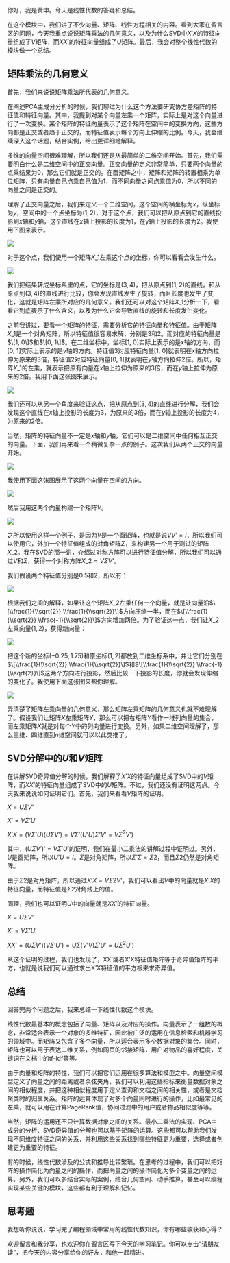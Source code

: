 你好，我是黄申。今天是线性代数的答疑和总结。

在这个模块中，我们讲了不少向量、矩阵、线性方程相关的内容。看到大家在留言区的问题，今天我重点说说矩阵乘法的几何意义，以及为什么SVD中$X’X$的特征向量组成了$V$矩阵，而$XX’$的特征向量组成了$U$矩阵。最后，我会对整个线性代数的模块做一个总结。

## 矩阵乘法的几何意义

首先，我们来说说矩阵乘法所代表的几何意义。

在阐述PCA主成分分析的时候，我们聊过为什么这个方法要研究协方差矩阵的特征值和特征向量。其中，我提到对某个向量左乘一个矩阵，实际上是对这个向量进行了一次变换。某个矩阵的特征向量表示了这个矩阵在空间中的变换方向，这些方向都是正交或者趋于正交的，而特征值表示每个方向上伸缩的比例。今天，我会继续深入这个话题，结合实例，给出更详细地解释。

多维的向量空间很难理解，所以我们还是从最简单的二维空间开始。首先，我们需要明白什么是二维空间中的正交向量。正交向量的定义非常简单，只要两个向量的点乘结果为0，那么它们就是正交的。在酉矩阵之中，矩阵和矩阵的转置相乘为单位矩阵，只有向量自己点乘自己值为1，而不同向量之间点乘值为0，所以不同的向量之间是正交的。

理解了正交向量之后，我们来定义一个二维空间，这个空间的横坐标为$x$，纵坐标为$y$，空间中的一个点坐标为$(1,2)$，对于这个点，我们可以把从原点到它的直线投影到$x$轴和$y$轴，这个直线在$x$轴上投影的长度为1，在y轴上投影的长度为2。我使用下图来表示。

![](https://static001.geekbang.org/resource/image/67/af/67b0b2634a6c53339b41579bf34f80af.png?wh=1340*910)

对于这个点，我们使用一个矩阵$X\_1$左乘这个点的坐标，你可以看看会发生什么。

![](https://static001.geekbang.org/resource/image/42/ba/423463beaff43e69429cc6b4f17910ba.png?wh=500*398)

我们把结果转成坐标系里的点，它的坐标是$(3, 4)$，把从原点到$(1,2)$的直线，和从原点到$(3,4)$的直线进行比较，你会发现直线发生了旋转，而且长度也发生了变化，这就是矩阵左乘所对应的几何意义。我们还可以对这个矩阵$X\_1$分析一下，看看它到底表示了什么含义，以及为什么它会导致直线的旋转和长度发生变化。

之前我讲过，要看一个矩阵的特征，需要分析它的特征向量和特征值。由于矩阵$X\_1$是一个对角矩阵，所以特征值很容易求解，分别是3和2。而对应的特征向量是$\[1, 0\]$和$\[0, 1\]$。在二维坐标中，坐标\[1, 0\]实际上表示的是$x$轴的方向，而\[0, 1\]实际上表示的是$y$轴的方向。特征值3对应特征向量\[1, 0\]就表明在$x$轴方向拉伸为原来的3倍，特征值2对应特征向量\[0, 1\]就表明在$y$轴方向拉伸2倍。所以，矩阵$X\_1$的左乘，就表示把原有向量在$x$轴上拉伸为原来的3倍，而在$y$轴上拉伸为原来的2倍。我用下面这张图来展示。

![](https://static001.geekbang.org/resource/image/8e/80/8e42e5eace66c585d78dfa32226ec780.png?wh=1190*1076)

我们还可以从另一个角度来验证这点，把从原点到$(3, 4)$的直线进行分解，我们会发现这个直线在$x$轴上投影的长度为3，为原来的3倍，而在$y$轴上投影的长度为4，为原来的2倍。

当然，矩阵的特征向量不一定是$x$轴和$y$轴，它们可以是二维空间中任何相互正交的向量。下面，我们再来看一个稍微复杂一点的例子。这次我们从两个正交的向量开始。

![](https://static001.geekbang.org/resource/image/32/f3/32bfec48931dcc52354db9624a0d9bf3.png?wh=366*324)

我使用下面这张图展示了这两个向量在空间的方向。

![](https://static001.geekbang.org/resource/image/07/04/0795164dbc78540fc5c0fc56713ae504.png?wh=1134*1028)

然后我用这两个向量构建一个矩阵$V$。

![](https://static001.geekbang.org/resource/image/9a/de/9a02adc8acb0d8f0b40bdc85eaea9cde.png?wh=360*258)

之所以使用这样一个例子，是因为$V$是一个酉矩阵，也就是说$VV’=I$，所以我们可以使用它，外加一个特征值组成的对角矩阵$Σ$，来构建另一个用于测试的矩阵$X\_2$。我在SVD的那一讲，介绍过对称方阵可以进行特征值分解，所以我们可以通过$V$和$Σ$，获得一个对称方阵$X\_2=VΣV’$。

我们假设两个特征值分别是0.5和2，所以有：

![](https://static001.geekbang.org/resource/image/26/6f/2606792083d27b6333428d03918e606f.png?wh=978*498)

根据我们之间的解释，如果让这个矩阵$X\_2$左乘任何一个向量，就是让向量沿$\[\\frac{1}{\\sqrt{2}} \\frac{1}{\\sqrt{2}}\]$方向压缩一半，而在$\[\\frac{1}{\\sqrt{2}} \\frac{-1}{\\sqrt{2}}\]$方向增加两倍。为了验证这一点，我们让$X\_2$左乘向量$(1, 2)$，获得新向量：

![](https://static001.geekbang.org/resource/image/2d/e3/2dd3d37508be334af83f9d6ec2a17fe3.png?wh=732*172)

把这个新的坐标$(-0.25, 1.75)$和原坐标$(1,2)$都放到二维坐标系中，并让它们分别在$\[\\frac{1}{\\sqrt{2}} \\frac{1}{\\sqrt{2}}\]$和$\[\\frac{1}{\\sqrt{2}} \\frac{-1}{\\sqrt{2}}\]$这两个方向进行投影，然后比较一下投影的长度，你就会发现伸缩的变化了。我使用下面这张图来帮你理解。

![](https://static001.geekbang.org/resource/image/be/a0/be3adac33d5359d8962ffa55f42ba6a0.png?wh=1174*1068)

弄清楚了矩阵左乘向量的几何意义，那么矩阵左乘矩阵的几何意义也就不难理解了。假设我们让矩阵$X$左乘矩阵$Y$，那么可以把右矩阵$Y$看作一堆列向量的集合，而左乘矩阵$X$就是对每个$Y$中的列向量进行变换。另外，如果二维空间理解了，那么三维、四维直到$n$维空间就可以以此类推了。

## SVD分解中的$U$和$V$矩阵

在讲解SVD奇异值分解的时候，我们解释了$X’X$的特征向量组成了SVD中的$V$矩阵，而$XX’$的特征向量组成了SVD中的$U$矩阵。不过，我们还没有证明这两点。今天我来说说如何证明它们。首先，我们来看看$V$矩阵的证明。

$X=UΣV’$

$X’=VΣ’U’$

$X’X=(VΣ’U)(UΣV’)=VΣ’(U’U)Σ’V’=VΣ^2V’)$

其中，$(UΣV’)‘=VΣ’U’$的证明，我们在最小二乘法的讲解过程中证明过。另外，$U$是酉矩阵，所以$U’U=I$。$Σ$是对角矩阵，所以$Σ’Σ=Σ2$，而且$Σ2$仍然是对角矩阵。

由于$Σ2$是对角矩阵，所以通过$X’X=VΣ2V’$，我们可以看出$V$中的向量就是$X’X$的特征向量，而特征值是$Σ2$对角线上的值。

同理，我们也可以证明$U$中的向量就是$XX’$的特征向量。

$X=UΣV’$

$X’=VΣ’U’$

$XX’=(UΣV’)(VΣ’U’)=UΣ(V’V)Σ’U’=UΣ^2U’)$

从这个证明的过程，我们也发现了，XX’或者X’X特征值矩阵等于奇异值矩阵的平方，也就是说我们可以通过求出X’X特征值的平方根来求奇异值。

## 总结

回答完两个问题之后，我来总结一下线性代数这个模块。

线性代数最基本的概念包括了向量、矩阵以及对应的操作。向量表示了一组数的概念，非常适合表示一个对象的多维特征，因此被广泛的运用在信息检索和机器学习的领域中。而矩阵又包含了多个向量，所以适合表示多个数据对象的集合。同时，矩阵也可以用于表达二维关系，例如网页的邻接矩阵，用户对物品的喜好程度，关键词在文档中的tf-idf等等。

由于向量和矩阵的特性，我们可以把它们运用在很多算法和模型之中。向量空间模型定义了向量之间的距离或者余弦夹角，我们可以利用这些指标来衡量数据对象之间的相似程度，并把这种相似程度用于定义查询和文档之间的相关性，或者是文档聚类时的归属关系。矩阵的运算体现了对多个向量同时进行的操作，比如最常见的左乘，就可以用在计算PageRank值，协同过滤中的用户或者物品相似度等等。

当然，矩阵的运用还不只计算数据对象之间的关系。最小二乘法的实现、PCA主成分的分析、SVD奇异值的分解也可以基于矩阵的运算。这些都可以帮助我们发现不同维度特征之间的关系，并利用这些关系找到哪些特征更为重要，选择或者创建更为重要的特征。

有的时候，线性代数涉及的公式和推导比较繁琐。在思考的过程中，我们可以把矩阵的操作简化为向量之间的操作，而把向量之间的操作简化为多个变量之间的运算。另外，我们可以多结合实际的案例，结合几何空间、动手推算，甚至可以编程实现某些关键的模块，这些都有利于理解和记忆。

## 思考题

我想听你说说，学习完了编程领域中常用的线性代数知识，你有哪些收获和心得？

欢迎留言和我分享，也欢迎你在留言区写下今天的学习笔记。你可以点击“请朋友读”，把今天的内容分享给你的好友，和他一起精进。